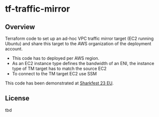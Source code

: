 # tf-traffic-mirror

## Overview

Terraform code to set up an ad-hoc VPC traffic mirror target (EC2 running Ubuntu) and share this target to the AWS organization of the deployment account.

* This code has to deployed per AWS region.
* As an EC2 instance type defines the bandwidth of an ENI, the instance type of TM target has to match the source EC2
* To connect to the TM target EC2 use SSM

This code has been demonstrated at [Sharkfest 23 EU](https://sharkfest.wireshark.org/sfeu/).

## License

tbd
